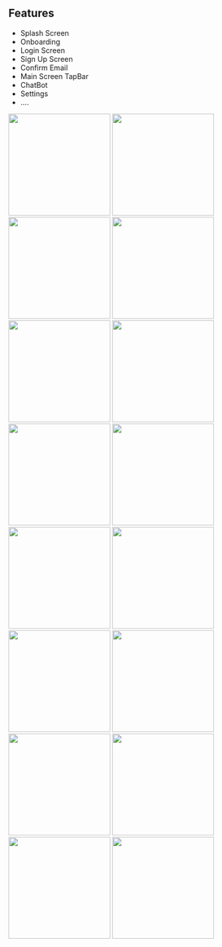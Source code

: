 ## Features

- Splash Screen
- Onboarding 
- Login Screen
- Sign Up Screen
- Confirm Email
- Main Screen TapBar
- ChatBot
- Settings
- ....

<img src="https://github.com/user-attachments/assets/56b26aee-20fc-4856-af7b-19eebeb76d38" width="200">
<img src="https://github.com/user-attachments/assets/6fdf021f-2ce7-44d5-8c8e-a3c239424e8b" width="200">
<img src="https://github.com/user-attachments/assets/8fa7c101-863a-4f25-85c2-84b2eb6b9216" width="200">
<img src="https://github.com/user-attachments/assets/e6e9d3ba-e876-4493-9302-40b6e91f08c6" width="200">

<img src="https://github.com/user-attachments/assets/cb4d8bdf-8253-436f-bbd6-294cf17cef60" width="200">
<img src="https://github.com/user-attachments/assets/dada0800-b456-48ae-a8b9-300342cb28cc" width="200">
<img src="https://github.com/user-attachments/assets/5b82dd1f-345a-45c1-a8a4-b2a6788a503e" width="200">
<img src="https://github.com/user-attachments/assets/f7ab5f77-05b2-4408-a1e8-9c92676baa12" width="200">


<img src="https://github.com/user-attachments/assets/73e2af11-d958-4882-a513-e75b1df99575" width="200">
<img src="https://github.com/user-attachments/assets/58b7d14c-a7a1-4075-896a-1d6d44d4384d" width="200">
<img src="https://github.com/user-attachments/assets/50e219a3-c1fe-4930-99e3-7e3c1edd255b" width="200">
<img src="https://github.com/user-attachments/assets/a784ec34-17c3-41b2-bccb-312bedc373aa" width="200">

<img src="https://github.com/user-attachments/assets/50a127fb-ede2-4bc6-b9a4-6acd548f76ec" width="200">
<img src="https://github.com/user-attachments/assets/f721bf72-5a7c-4d65-8b6f-5675379df0af" width="200">
<img src="https://github.com/user-attachments/assets/31cd219d-779c-4c31-96f7-97b842d8d818" width="200">
<img src="https://github.com/user-attachments/assets/e6f6205e-37a3-4e32-9641-ba8dd313fce4" width="200">

